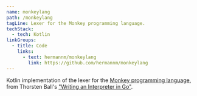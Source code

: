 ```yaml
---
name: monkeylang
path: /monkeylang
tagLine: Lexer for the Monkey programming language.
techStack:
  - tech: Kotlin
linkGroups:
  - title: Code
    links:
      - text: hermannm/monkeylang
        link: https://github.com/hermannm/monkeylang
---
```


Kotlin implementation of the lexer for the [Monkey programming language](https://monkeylang.org/),
from Thorsten Ball's ["Writing an Interpreter in Go"](https://interpreterbook.com/).
